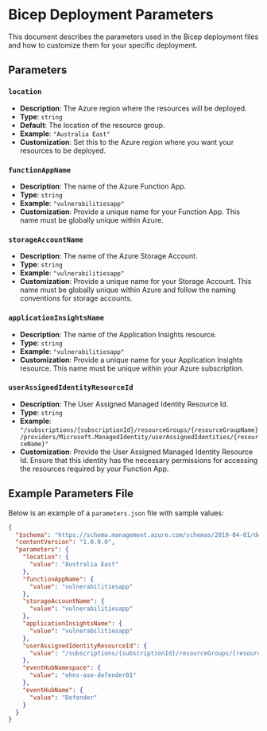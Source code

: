 # Bicep Deployment Parameters

This document describes the parameters used in the Bicep deployment files and how to customize them for your specific deployment.

## Parameters

### `location`

- **Description**: The Azure region where the resources will be deployed.
- **Type**: `string`
- **Default**: The location of the resource group.
- **Example**: `"Australia East"`
- **Customization**: Set this to the Azure region where you want your resources to be deployed.

### `functionAppName`

- **Description**: The name of the Azure Function App.
- **Type**: `string`
- **Example**: `"vulnerabilitiesapp"`
- **Customization**: Provide a unique name for your Function App. This name must be globally unique within Azure.

### `storageAccountName`

- **Description**: The name of the Azure Storage Account.
- **Type**: `string`
- **Example**: `"vulnerabilitiesapp"`
- **Customization**: Provide a unique name for your Storage Account. This name must be globally unique within Azure and follow the naming conventions for storage accounts.

### `applicationInsightsName`

- **Description**: The name of the Application Insights resource.
- **Type**: `string`
- **Example**: `"vulnerabilitiesapp"`
- **Customization**: Provide a unique name for your Application Insights resource. This name must be unique within your Azure subscription.

### `userAssignedIdentityResourceId`

- **Description**: The User Assigned Managed Identity Resource Id.
- **Type**: `string`
- **Example**: `"/subscriptions/{subscriptionId}/resourceGroups/{resourceGroupName}/providers/Microsoft.ManagedIdentity/userAssignedIdentities/{resourceName}"`
- **Customization**: Provide the User Assigned Managed Identity Resource Id. Ensure that this identity has the necessary permissions for accessing the resources required by your Function App.

## Example Parameters File

Below is an example of a `parameters.json` file with sample values:

```json
{
  "$schema": "https://schema.management.azure.com/schemas/2019-04-01/deploymentParameters.json#",
  "contentVersion": "1.0.0.0",
  "parameters": {
    "location": {
      "value": "Australia East"
    },
    "functionAppName": {
      "value": "vulnerabilitiesapp"
    },
    "storageAccountName": {
      "value": "vulnerabilitiesapp"
    },
    "applicationInsightsName": {
      "value": "vulnerabilitiesapp"
    },
    "userAssignedIdentityResourceId": {
      "value": "/subscriptions/{subscriptionId}/resourceGroups/{resourceGroupName}/providers/Microsoft.ManagedIdentity/userAssignedIdentities/{resourceName}"
    },
    "eventHubNamespace": {
      "value": "ehns-ase-defender01"
    },
    "eventHubName": {
      "value": "Defender"
    }
  }
}
```
